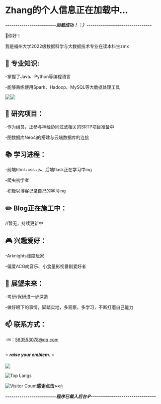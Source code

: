 # Zhang的个人信息正在加载中...

___-------------------------加载成功！：）--------------------------------___

👋你好！

我是福州大学2022级数据科学与大数据技术专业在读本科生zmx

## 🔧 **专业知识**:
-掌握了Java、Python等编程语言

-能够熟练使用Spark、Hadoop、MySQL等大数据处理工具

![](https://img.shields.io/badge/Java-ED8B00?style=for-the-badge&logo=openjdk&logoColor=white)![](https://img.shields.io/badge/Python-3776AB?style=for-the-badge&logo=python&logoColor=white)

## 💼 **研究项目**：
-作为组员，正参与神经协同过滤相关的SRTP项目准备中

-图数据库Neo4j的搭建与云端数据库的连接

## 📚 **学习进程**：
-前端html+css+js、后端flask正在学习中ing

-爬虫初学者

-积极以博客记录自己的学习ing

## ✏️ **Blog正在施工中**：
//暂无，持续更新中

## 🎮 **兴趣爱好**：
-Arknights浅度玩家

-偏爱ACG向音乐、小食量影视番剧爱好者

## 📝 **展望未来**：
-考研/保研进一步深造

-做好眼下的事情，脚踏实地，多观察，多学习，不断打磨自己能力

## 📫 **联系方式**：
-✉：563553078@qq.com

## 

⭐ ___raise your emblem.___ ⭐

![](https://github-readme-stats.vercel.app/api?username=okiqiiii&show_icons=true&theme=transparent)

![Top Langs](https://github-readme-stats.vercel.app/api/top-langs/?username=okiqiiii&layout=compact&theme=tokyonight)

![Visitor Count](https://profile-counter.glitch.me/okiqiiii/count.svg)**感谢点击><**🖱 




___-------------------------程序已载入后台:P--------------------------------___




